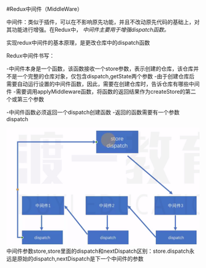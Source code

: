 #Redux中间件（MiddleWare）

中间件：类似于插件，可以在不影响原先功能，并且不改动原先代码的基础上，对其功能进行增强。在Redux中，
    *中间件主要用于增强dispatch函数。*

实现redux中间件的基本原理，是更改仓库中的dispatch函数

Redux中间件书写：

-中间件本身是一个函数，该函数接收一个store参数，表示创建的仓库，该仓库并不是一个完整的仓库对象，仅包含dispatch,getState两个参数
    -由于创建仓库后需要自动运行设置的中间件函数，因此，需要在创建仓库时，告诉仓库有哪些中间件
    -需要调用applyMiddleware函数，将函数的返回结果作为createStore的第二个或第三个参数

-中间件函数必须返回一个dispatch创建函数
    -返回的函数需要有一个参数dispatch

![](./assets/1.jpg)
中间件参数store,store里面的dispatch和nextDispatch区别：store.dispatch永远是原始的dispatch,nextDispatch是下一个中间件的参数